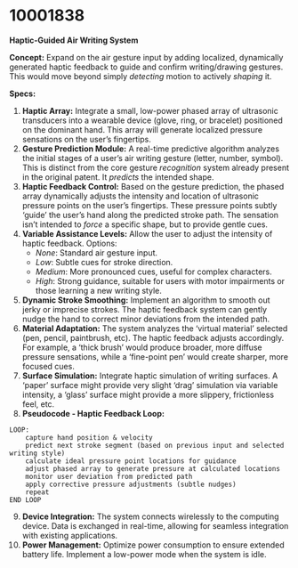# 10001838

**Haptic-Guided Air Writing System**

**Concept:** Expand on the air gesture input by adding localized, dynamically generated haptic feedback to guide and confirm writing/drawing gestures. This would move beyond simply *detecting* motion to actively *shaping* it.

**Specs:**

1.  **Haptic Array:** Integrate a small, low-power phased array of ultrasonic transducers into a wearable device (glove, ring, or bracelet) positioned on the dominant hand. This array will generate localized pressure sensations on the user’s fingertips.
2.  **Gesture Prediction Module:** A real-time predictive algorithm analyzes the initial stages of a user’s air writing gesture (letter, number, symbol). This is distinct from the core gesture *recognition* system already present in the original patent. It *predicts* the intended shape.
3.  **Haptic Feedback Control:** Based on the gesture prediction, the phased array dynamically adjusts the intensity and location of ultrasonic pressure points on the user’s fingertips. These pressure points subtly ‘guide’ the user’s hand along the predicted stroke path. The sensation isn’t intended to *force* a specific shape, but to provide gentle cues.
4.  **Variable Assistance Levels:** Allow the user to adjust the intensity of haptic feedback. Options:
    *   *None*: Standard air gesture input.
    *   *Low*: Subtle cues for stroke direction.
    *   *Medium*: More pronounced cues, useful for complex characters.
    *   *High*: Strong guidance, suitable for users with motor impairments or those learning a new writing style.
5.  **Dynamic Stroke Smoothing:** Implement an algorithm to smooth out jerky or imprecise strokes. The haptic feedback system can gently nudge the hand to correct minor deviations from the intended path.
6.  **Material Adaptation:** The system analyzes the ‘virtual material’ selected (pen, pencil, paintbrush, etc). The haptic feedback adjusts accordingly. For example, a ‘thick brush’ would produce broader, more diffuse pressure sensations, while a ‘fine-point pen’ would create sharper, more focused cues.
7.  **Surface Simulation:** Integrate haptic simulation of writing surfaces.  A ‘paper’ surface might provide very slight ‘drag’ simulation via variable intensity, a ‘glass’ surface might provide a more slippery, frictionless feel, etc.
8.  **Pseudocode - Haptic Feedback Loop:**

```
LOOP:
    capture hand position & velocity
    predict next stroke segment (based on previous input and selected writing style)
    calculate ideal pressure point locations for guidance
    adjust phased array to generate pressure at calculated locations
    monitor user deviation from predicted path
    apply corrective pressure adjustments (subtle nudges)
    repeat
END LOOP
```

9.  **Device Integration:** The system connects wirelessly to the computing device. Data is exchanged in real-time, allowing for seamless integration with existing applications.
10. **Power Management:** Optimize power consumption to ensure extended battery life. Implement a low-power mode when the system is idle.